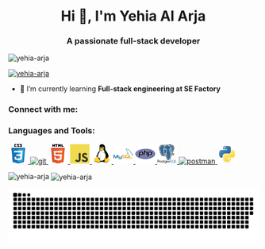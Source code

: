 <h1 align="center">Hi 👋, I'm Yehia Al Arja</h1>
<h3 align="center">A passionate full-stack developer</h3>

<p align="left"> <img src="https://komarev.com/ghpvc/?username=yehia-arja&label=Profile%20views&color=0e75b6&style=flat" alt="yehia-arja" /> </p>

<p align="left"> <a href="https://github.com/ryo-ma/github-profile-trophy"><img src="https://github-profile-trophy.vercel.app/?username=yehia-arja" alt="yehia-arja" /></a> </p>

- 🌱 I’m currently learning **Full-stack engineering at SE Factory**

<h3 align="left">Connect with me:</h3>
<p align="left">
</p>

<h3 align="left">Languages and Tools:</h3>
<p align="left"> <a href="https://www.w3schools.com/css/" target="_blank" rel="noreferrer"> <img src="https://raw.githubusercontent.com/devicons/devicon/master/icons/css3/css3-original-wordmark.svg" alt="css3" width="40" height="40"/> </a> <a href="https://git-scm.com/" target="_blank" rel="noreferrer"> <img src="https://www.vectorlogo.zone/logos/git-scm/git-scm-icon.svg" alt="git" width="40" height="40"/> </a> <a href="https://www.w3.org/html/" target="_blank" rel="noreferrer"> <img src="https://raw.githubusercontent.com/devicons/devicon/master/icons/html5/html5-original-wordmark.svg" alt="html5" width="40" height="40"/> </a> <a href="https://developer.mozilla.org/en-US/docs/Web/JavaScript" target="_blank" rel="noreferrer"> <img src="https://raw.githubusercontent.com/devicons/devicon/master/icons/javascript/javascript-original.svg" alt="javascript" width="40" height="40"/> </a> <a href="https://www.linux.org/" target="_blank" rel="noreferrer"> <img src="https://raw.githubusercontent.com/devicons/devicon/master/icons/linux/linux-original.svg" alt="linux" width="40" height="40"/> </a> <a href="https://www.mysql.com/" target="_blank" rel="noreferrer"> <img src="https://raw.githubusercontent.com/devicons/devicon/master/icons/mysql/mysql-original-wordmark.svg" alt="mysql" width="40" height="40"/> </a> <a href="https://www.php.net" target="_blank" rel="noreferrer"> <img src="https://raw.githubusercontent.com/devicons/devicon/master/icons/php/php-original.svg" alt="php" width="40" height="40"/> </a> <a href="https://www.postgresql.org" target="_blank" rel="noreferrer"> <img src="https://raw.githubusercontent.com/devicons/devicon/master/icons/postgresql/postgresql-original-wordmark.svg" alt="postgresql" width="40" height="40"/> </a> <a href="https://postman.com" target="_blank" rel="noreferrer"> <img src="https://www.vectorlogo.zone/logos/getpostman/getpostman-icon.svg" alt="postman" width="40" height="40"/> </a> <a href="https://www.python.org" target="_blank" rel="noreferrer"> <img src="https://raw.githubusercontent.com/devicons/devicon/master/icons/python/python-original.svg" alt="python" width="40" height="40"/> </a> </p>

<p><img align="left" src="https://github-readme-stats.vercel.app/api/top-langs?username=yehia-arja&show_icons=true&locale=en&layout=compact" alt="yehia-arja" /></p>

<p>&nbsp;<img align="center" src="https://github-readme-stats.vercel.app/api?username=yehia-arja&show_icons=true&locale=en" alt="yehia-arja" /></p>


<picture>
  <source media="(prefers-color-scheme: dark)" srcset="https://raw.githubusercontent.com/yehia-arja/yehia-arja/output/github-snake-dark.svg" />
  <source media="(prefers-color-scheme: light)" srcset="https://raw.githubusercontent.com/yehia-arja/yehia-arja/output/github-snake.svg" />
  <img alt="github-snake" src="https://raw.githubusercontent.com/yehia-arja/yehia-arja/output/github-snake.svg" />
</picture>
